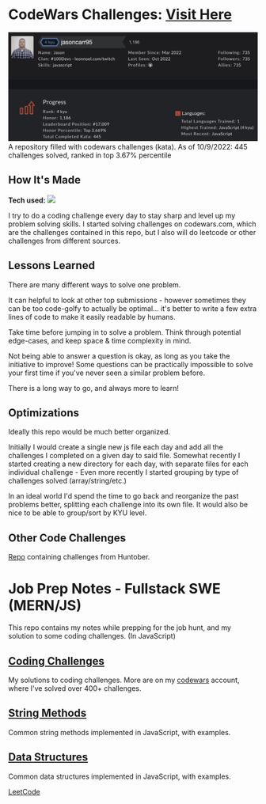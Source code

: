 # CodeWars Challenges: <a target="_blank" href="https://www.codewars.com/users/jasoncarr95" >Visit Here</a>

![alt tag](jasoncarr95-codewars.png)
A repository filled with codewars challenges (kata).
As of 10/9/2022: 445 challenges solved, ranked in top 3.67% percentile

## How It's Made

**Tech used:** <img src="https://img.shields.io/static/v1?label=|&message=JAVASCRIPT&color=3c7f5d&style=plastic&logo=javascript"/>

I try to do a coding challenge every day to stay sharp and level up my problem solving skills. I started solving challenges on codewars.com, which are the challenges contained in this repo, but I also will do leetcode or other challenges from different sources.

## Lessons Learned

There are many different ways to solve one problem.

It can helpful to look at other top submissions - however sometimes they can be too code-golfy to actually be optimal... it's better to write a few extra lines of code to make it easily readable by humans.

Take time before jumping in to solve a problem. Think through potential edge-cases, and keep space & time complexity in mind.

Not being able to answer a question is okay, as long as you take the initiative to improve! Some questions can be practically impossible to solve your first time if you've never seen a similar problem before.

There is a long way to go, and always more to learn!

## Optimizations

Ideally this repo would be much better organized.

Initially I would create a single new js file each day and add all the challenges I completed on a given day to said file. Somewhat recently I  started creating a new directory for each day, with separate files for each individual challenge - Even more recently I started grouping by type of challenges solved (array/string/etc.)

In an ideal world I'd spend the time to go back and reorganize the past problems better, splitting each challenge into its own file. It would also be nice to be able to group/sort by KYU level.

## Other Code Challenges

[Repo](https://github.com/jasoncarr95/Huntober-100Devs/tree/main/coding-challenges) containing challenges from Huntober.
# Job Prep Notes - Fullstack SWE (MERN/JS)

This repo contains my notes while prepping for the job hunt, and my solution to some coding challenges. (In JavaScript)

## [Coding Challenges](coding-challenges)

My solutions to coding challenges. More are on my [codewars](https://www.codewars.com/users/jasoncarr95) account, where I've solved over 400+ challenges.

## [String Methods](string-methods/README.md)

Common string methods implemented in JavaScript, with examples.

<!-- ## [Array Methods](string-methods/README.md)

Common string methods implemented in JavaScript, with examples. -->

## [Data Structures](data-structures)

Common data structures implemented in JavaScript, with examples.

[LeetCode](https://leetcode.com/jasoncarr95/)